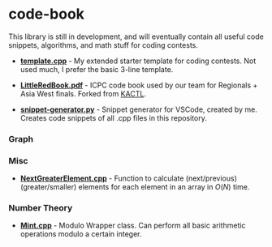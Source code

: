 # code-book
This library is still in development, and will eventually contain all useful code snippets, algorithms, and math stuff for coding contests.

- **[template.cpp](template.cpp)** - My extended starter template for coding contests. Not used much, I prefer the basic 3-line template.

- **[LittleRedBook.pdf](LittleRedBook.pdf)** - ICPC code book used by our team for Regionals + Asia West finals. Forked from [KACTL](https://github.com/kth-competitive-programming/kactl).

- **[snippet-generator.py](snippet-generator.py)** - Snippet generator for VSCode, created by me. Creates code snippets of all .cpp files in this repository. 

### Graph

### Misc

- **[NextGreaterElement.cpp](misc/NextGreaterElement.cpp)** - Function to calculate (next/previous) (greater/smaller) elements for each element in an array in $O(N)$ time. 

### Number Theory

- **[Mint.cpp](number-theory/Mint.cpp)** - Modulo Wrapper class. Can perform all basic arithmetic operations modulo a certain integer.
